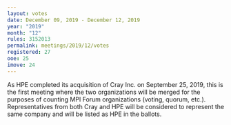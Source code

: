 ```yaml
---
layout: votes
date: December 09, 2019 - December 12, 2019
year: "2019"
month: "12"
rules: 3152013
permalink: meetings/2019/12/votes
registered: 27
ooe: 25
imove: 24
---
```


As HPE completed its acquisition of Cray Inc. on September 25, 2019, this is the first meeting where
the two organizations will be merged for the purposes of counting MPI Forum organizations (voting,
quorum, etc.). Representatives from both Cray and HPE will be considered to represent the same
company and will be listed as HPE in the ballots.
